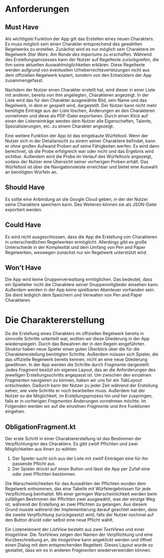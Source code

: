 # Anforderungen

## Must Have
Als wichtigste Funktion der App gilt das Erstellen eines neuen Charakters. Es muss möglich sein einen Charakter entsprechend des gewählten Regelwerks zu erstellen. Zunächst wird es nur möglich sein Charaktere im Regelwerk *Star Wars: Am Rande des Imperiums* zu erschaffen. Während des Erstellungsprozesses kann der Nutzer auf Regeltexte zurückgreifen, die ihm seine aktuellen Auswahlmöglichkeiten erklären. Diese Regeltexte werden aufgrund von eventuellen Urheberrechtsverletzungen nicht aus dem offiziellen Regelwerk kopiert, sondern von den Entwicklern der App zusammengefasst.

Nachdem der Nutzer einen Charakter erstellt hat, wird dieser in einer Liste mit anderen, bereits von ihm angelegten, Charakteren angezeigt. In der Liste wird das für den Charakter ausgewählte Bild, sein Name und das Regelwerk, in dem er gespielt wird, dargestellt. Der Nutzer kann nicht mehr benötigte Einträge aus der Liste löschen, Änderungen an den Charakteren vornehmen und diese als PDF-Datei exportieren. Durch einen Klick auf einen der Listeneinträge werden dem Nutzer alle Eigenschaften, Talente, Spezialisierungen, etc. zu einem Charakter angezeigt.

Eine weitere Funktion der App ist das eingebaute Würfeltool. Wenn der Nutzer sich in der Detailansicht zu einem seiner Charaktere befindet, kann er ohne großen Aufwand Proben auf seine Fähigkeiten werfen. Es wird dann berechnet, ob die Probe erfolgreich war oder nicht und das Ergebnis wird sichtbar. Außerdem wird die Probe im Verlauf des Würfeltools angezeigt, sodass der Nutzer eine Übersicht seiner vorherigen Proben erhält. Das Würfeltool ist über die Navigationsleiste erreichbar und bietet eine Auswahl an benötigten Würfeln an.

## Should Have
Es sollte eine Anbindung an die Google Cloud geben, in der der Nutzer seine Charaktere speichern kann. Des Weiteren können sie als JSON-Datei exportiert werden.

## Could Have
Es wird nicht ausgeschlossen, dass die App die Erstellung von Charakteren in unterschiedlichen Regelwerken ermöglicht. Allerdings gibt es große Unterschiede in der Komplexität und dem Umfang von Pen and Paper Regelwerken, weswegen zunächst nur ein Regelwerk unterstützt wird.

## Won't Have
Die App wird keine Gruppenverwaltung ermöglichen. Das bedeutet, dass ein Spielleiter nicht die Charaktere seiner Gruppenmitglieder einsehen kann. Außerdem werden in der App keine spielbaren Abenteuer vorhanden sein. Sie dient lediglich dem Speichern und Verwalten von Pen and Paper Charakteren.

# Die Charaktererstellung
Da die Erstellung eines Charakters im offiziellen Regelwerk bereits in sinnvolle Schritte unterteilt war, wollten wir diese Gliederung in der App wiederspiegeln. Durch das Bewahren der in den Regeln eingeführten Struktur haben neue Spieler einen guten Überblick über die für die Charaktererstellung benötigten Schritte. Außerdem müssen sich Spieler, die das offizielle Regelwerk bereits kennen, nicht an eine neue Gliederung gewöhnen. In der App werden die Schritte durch *Fragmente* dargestellt. Jedes *Fragment* besitzt ein eigenes Layout, das an die Anforderungen des jeweiligen Erstellungsschritts angepasst ist. Um zwischen den einzelnen *Fragmenten* navigieren zu können, haben wir uns für ein *TabLayout* entschieden. Dadurch kann der Nutzer zu jeder Zeit während der Erstellung sehen, wie viele Schritte er noch bearbeiten muss. Außerdem hat der Nutzer so die Möglichkeit, im Erstellungsprozess hin und her zuspringen, falls er in vorherigen *Fragmenten* Änderungen vornehmen möchte. Im Folgenden werden wir auf die einzelnen *Fragmente* und ihre Funktionen eingehen.

## ObligationFragment.kt
Der erste Schritt in einer Charaktererstellung ist das Bestimmen der Verpflichtung/en des Charakters. Es gibt zwölf Pflichten und zwei Möglichkeiten aus ihnen zu wählen:
1. Der Spieler sucht sich aus der Liste mit zwölf Einträgen eine für ihn passende Pflicht aus.
2. Der Spieler drückt auf einen Button und lässt die App per Zufall eine oder zwei Pflichten bestimmen.

Die Warscheinlichkeiten für das Auswählen der Pflichten wurden dem Regelwerk entnommen, das eine Tabelle mit Würfelergebnissen für jede Verpflichtung beinhaltet. Mit einer geringen Warscheinlichkeit werden beim zufälligen Bestimmen der Pflichten zwei ausgewählt, was der einzige Weg ist, während der Erstellung an zwei Pflichten zu gelangen. Aus diesem Grund musste während der Implementierung darauf geachtet werden, dass die zweite Verpflichtung zurückgesetzt wird, falls der Nutzer nochmal auf den Button drückt oder selbst eine neue Pflicht wählt. 

Ein Listenelement der *ListView* besteht aus zwei *TextViews* und einer *ImageView*. Die *TextViews* zeigen den Namen der Verpflichtung und eine Kurzbeschreibung an, die *ImageView* kann angeklickt werden und öffnet einen Dialog mit dem entsprechenden Regeltext. Dieses Layout wurde so gestaltet, dass wir es in anderen *Fragmenten* wiederverwenden können.
